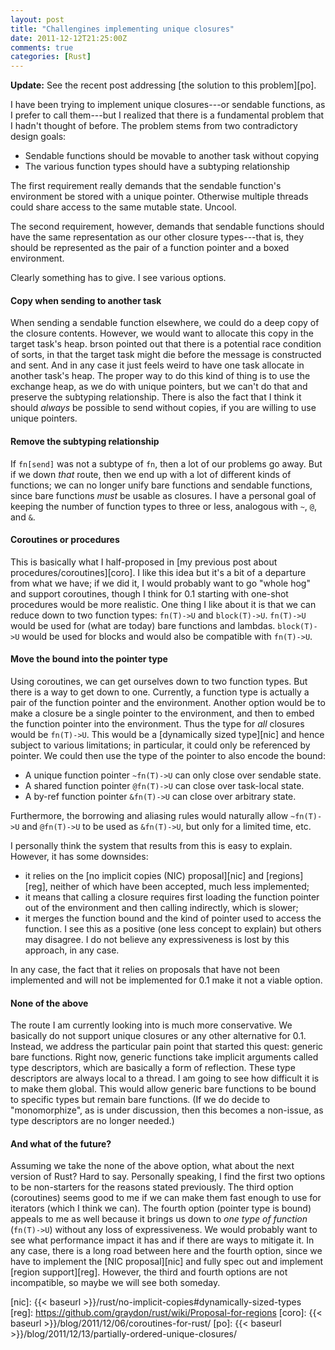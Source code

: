 ```yaml
---
layout: post
title: "Challengines implementing unique closures"
date: 2011-12-12T21:25:00Z
comments: true
categories: [Rust]
---
```


**Update:** See the recent post addressing
[the solution to this problem][po].

I have been trying to implement unique closures---or sendable
functions, as I prefer to call them---but I realized that there is
a fundamental problem that I hadn't thought of before.   The problem
stems from two contradictory design goals:

- Sendable functions should be movable to another task without copying
- The various function types should have a subtyping relationship

The first requirement really demands that the sendable function's
environment be stored with a unique pointer.  Otherwise multiple
threads could share access to the same mutable state. Uncool.

The second requirement, however, demands that sendable functions
should have the same representation as our other closure types---that
is, they should be represented as the pair of a function pointer and a
boxed environment.

Clearly something has to give.  I see various options.

#### Copy when sending to another task

When sending a sendable function elsewhere, we could do a deep copy of
the closure contents. However, we would want to allocate this copy in
the target task's heap.  brson pointed out that there is a potential
race condition of sorts, in that the target task might die before the
message is constructed and sent. And in any case it just feels weird
to have one task allocate in another task's heap. The proper way to do
this kind of thing is to use the exchange heap, as we do with unique
pointers, but we can't do that and preserve the subtyping
relationship. There is also the fact that I think it should *always*
be possible to send without copies, if you are willing to use unique
pointers.

#### Remove the subtyping relationship

If `fn[send]` was not a subtype of `fn`, then a lot of our problems go
away.  But if we down *that* route, then we end up with a lot of
different kinds of functions; we can no longer unify bare functions
and sendable functions, since bare functions *must* be usable as
closures.  I have a personal goal of keeping the number of function
types to three or less, analogous with `~`, `@`, and `&`.

#### Coroutines or procedures

This is basically what I half-proposed in
[my previous post about procedures/coroutines][coro].  I like this
idea but it's a bit of a departure from what we have; if we did it, I
would probably want to go "whole hog" and support coroutines, though I
think for 0.1 starting with one-shot procedures would be more
realistic.  One thing I like about it is that we can reduce down to
two function types: `fn(T)->U` and `block(T)->U`.  `fn(T)->U` would be
used for (what are today) bare functions and lambdas. `block(T)->U`
would be used for blocks and would also be compatible with `fn(T)->U`.

#### Move the bound into the pointer type

Using coroutines, we can get ourselves down to two function types.
But there is a way to get down to one. Currently, a function type is
actually a pair of the function pointer and the environment.  Another
option would be to make a closure be a single pointer to the
environment, and then to embed the function pointer into the
environment.  Thus the type for *all* closures would be `fn(T)->U`.
This would be a [dynamically sized type][nic] and hence subject to
various limitations; in particular, it could only be referenced by
pointer.  We could then use the type of the pointer to also encode the
bound:

- A unique function pointer `~fn(T)->U` can only close over sendable state.
- A shared function pointer `@fn(T)->U` can close over task-local state.
- A by-ref function pointer `&fn(T)->U` can close over arbitrary state.

Furthermore, the borrowing and aliasing rules would naturally allow
`~fn(T)->U` and `@fn(T)->U` to be used as `&fn(T)->U`, but only for a
limited time, etc.  

I personally think the system that results from this is easy to
explain.  However, it has some downsides:

- it relies on the [no implicit copies (NIC) proposal][nic] and
  [regions][reg], neither of which have been accepted, much less
  implemented;
- it means that calling a closure requires first loading the function pointer
  out of the environment and then calling indirectly, which is slower;
- it merges the function bound and the kind of pointer used to access
  the function.  I see this as a positive (one less concept to
  explain) but others may disagree.  I do not believe any
  expressiveness is lost by this approach, in any case.
  
In any case, the fact that it relies on proposals that have not been
implemented and will not be implemented for 0.1 make it not a viable
option.

#### None of the above

The route I am currently looking into is much more conservative.  We
basically do not support unique closures or any other alternative for
0.1.  Instead, we address the particular pain point that started this
quest: generic bare functions.  Right now, generic functions take
implicit arguments called type descriptors, which are basically a form
of reflection. These type descriptors are always local to a thread.  I
am going to see how difficult it is to make them global. This would
allow generic bare functions to be bound to specific types but remain
bare functions. (If we do decide to "monomorphize", as is under
discussion, then this becomes a non-issue, as type descriptors are no
longer needed.)

#### And what of the future?

Assuming we take the none of the above option, what about the next
version of Rust? Hard to say. Personally speaking, I find the first
two options to be non-starters for the reasons stated previously.  The
third option (coroutines) seems good to me if we can make them fast
enough to use for iterators (which I think we can).  The fourth option
(pointer type is bound) appeals to me as well because it brings us
down to *one type of function* (`fn(T)->U`) without any loss of
expressiveness.  We would probably want to see what performance impact
it has and if there are ways to mitigate it.  In any case, there is a
long road between here and the fourth option, since we have to
implement the [NIC proposal][nic] and fully spec out and implement
[region support][reg].  However, the third and fourth options are not
incompatible, so maybe we will see both someday.

[nic]: {{< baseurl >}}/rust/no-implicit-copies#dynamically-sized-types
[reg]: https://github.com/graydon/rust/wiki/Proposal-for-regions
[coro]: {{< baseurl >}}/blog/2011/12/06/coroutines-for-rust/
[po]: {{< baseurl >}}/blog/2011/12/13/partially-ordered-unique-closures/
